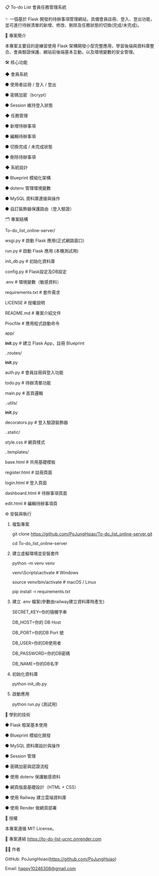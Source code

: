 📋 To-do List 會員任務管理系統

✨ 一個基於 Flask 開發的待辦事項管理網站，具備會員註冊、登入、登出功能，並可進行待辦清單的新增、修改、刪除及任務狀態的切換(完成/未完成)。

🚀 專案簡介

本專案主要目的是練習使用 Flask 架構開發小型完整應用，學習後端與資料庫整合、會員驗證保護、網站前後端基本互動，以及環境變數的安全管理。

🛠️ 核心功能

◆  會員系統

  ●  使用者註冊 / 登入 / 登出

  ●  密碼加密（bcrypt）

  ●  Session 維持登入狀態
  

◆  任務管理

  ●  新增待辦事項

  ●  編輯待辦事項

  ●  切換完成 / 未完成狀態

  ●  刪除待辦事項
  

◆  系統設計

  ●  Blueprint 模組化架構

  ●  dotenv 管理環境變數

  ●  MySQL 資料庫連接與操作

  ●  自訂裝飾器保護路由（登入驗證）
  

🗂️ 專案結構

To-do_list_online-server/

wsgi.py                  # 啟動 Flask 應用(正式網路窗口)

run.py                  # 啟動 Flask 應用 (本機測試用)

init_db.py               # 初始化資料庫

config.py                # Flask設定及DB設定

.env                     # 環境變數（敏感資料）

requirements.txt         # 套件需求

LICENSE                  # 授權說明

README.md                # 專案介紹文件

Procfile                 # 應用程式啟動命令

app/

__init__.py          # 建立 Flask App，註冊 Blueprint

..routes/

__init__.py

auth.py          # 會員註冊與登入功能

todo.py          # 待辦清單功能

main.py          # 首頁邏輯

..utils/

__init__.py      

 decorators.py    # 登入驗證裝飾器
 
..static/

style.css        # 網頁樣式

..templates/

base.html        # 共用基礎模板

register.html    # 註冊頁面

login.html       # 登入頁面

dashboard.html   # 待辦事項頁面

edit.html        # 編輯待辦事項頁


⚙️ 安裝與執行

1. 複製專案
   
   git clone https://github.com/PoJungHsiao/To-do_list_online-server.git
   
   cd To-do_list_online-server

2. 建立虛擬環境並安裝套件
   
    python -m venv venv
  
    venv\Scripts\activate   # Windows
  
    source venv/bin/activate # macOS / Linux

    pip install -r requirements.txt

3. 建立 .env 檔案(參數由railway建立資料庫時產生)
   
    SECRET_KEY=你的隨機字串
  
    DB_HOST=你的 DB Host
  
    DB_PORT=你的DB Port 號
  
    DB_USER=你的DB使用者
  
    DB_PASSWORD=你的DB密碼
  
    DB_NAME=你的DB名字

4. 初始化資料庫
   
     python init_db.py

5. 啟動應用
   
     python run.py (測試用)

🧠 學到的技術

●  Flask 框架基本使用

●  Blueprint 模組化開發

●  MySQL 資料庫設計與操作

●  Session 管理

●  密碼加密與認證流程

●  使用 dotenv 保護敏感資料

●  網頁版面基礎設計（HTML + CSS）

●  使用 Railway 建立雲端資料庫

●  使用 Render 做網頁部署

📜 授權

本專案遵循 MIT License。

📎 專案連結
https://to-do-list-ucnc.onrender.com

🧑‍💻 作者

GitHub: PoJungHsiao(https://github.com/PoJungHsiao)

Email: happy10246308@gmail.com


